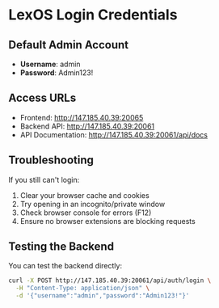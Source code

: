 # LexOS Login Credentials

## Default Admin Account
- **Username**: admin
- **Password**: Admin123!

## Access URLs
- Frontend: http://147.185.40.39:20065
- Backend API: http://147.185.40.39:20061
- API Documentation: http://147.185.40.39:20061/api/docs

## Troubleshooting
If you still can't login:
1. Clear your browser cache and cookies
2. Try opening in an incognito/private window
3. Check browser console for errors (F12)
4. Ensure no browser extensions are blocking requests

## Testing the Backend
You can test the backend directly:
```bash
curl -X POST http://147.185.40.39:20061/api/auth/login \
  -H "Content-Type: application/json" \
  -d '{"username":"admin","password":"Admin123!"}'
```